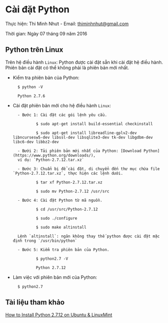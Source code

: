 # Cài đặt Python

Thực hiện: Thi Minh Nhưt - Email: thiminhnhut@gmail.com

Thời gian: Ngày 07 tháng 09 năm 2016

## Python trên Linux

Trên hệ điều hành `Linux`: Python được cài đặt sẵn khi cài đặt hệ điều hành. Phiên bản cài đặt có thể 
không phải là phiên bản mới nhất.

* Kiểm tra phiên bản của Python: 

		$ python -V
		
		Python 2.7.6

* Cài đặt phiên bản mới cho hệ điều hành `Linux`:

		- Bước 1: Cài đặt các gói lệnh yêu cầu.
		
				$ sudo apt-get install build-essential checkinstall
				
				$ sudo apt-get install libreadline-gplv2-dev libncursesw5-dev libssl-dev libsqlite3-dev tk-dev libgdbm-dev libc6-dev libbz2-dev
			
		- Bưới 2: Tải phiên bản mới nhất của Python: [Download Python](https://www.python.org/downloads/), 
		ví dụ: `Python-2.7.12.tar.xz`
		
		- Bước 3: Chuẩn bị để cài đặt, di chuyển đến thư mục chứa file `Python-2.7.12.tar.xz`, thực hiện các lệnh dưới.
		
				$ tar xf Python-2.7.12.tar.xz
				
				$ sudo mv Python-2.7.12 /usr/src
				
		- Bước 4: Cài đặt Python từ mã nguồn.
		
				$ cd /usr/src/Python-2.7.12
				
				$ sudo ./configure
				
				$ sudo make altinstall
		
		Lệnh `altinstall`: ngăn không thay thế python được cài đặt mặc định trong `/usr/bin/python`
				
		- Bước 5: Kiểm tra phiên bản của Python.
		
				$ python2.7 -V
				
				Python 2.7.12
				
* Làm việc với phiên bản mới của Python:

		$ python2.7

## Tài liệu tham khảo

[How to Install Python 2.7.12 on Ubuntu & LinuxMint](http://tecadmin.net/install-python-2-7-on-ubuntu-and-linuxmint/#)
